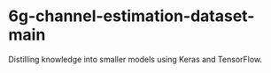 # 6g-channel-estimation-dataset-main
Distilling knowledge into smaller models using Keras and TensorFlow.

